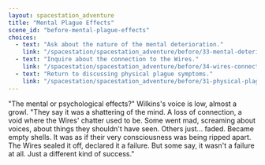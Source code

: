 ```yaml
---
layout: spacestation_adventure
title: "Mental Plague Effects"
scene_id: "before-mental-plague-effects"
choices:
  - text: "Ask about the nature of the mental deterioration."
    link: "/spacestation/spacestation_adventure/before/33-mental-deterioration-nature"
  - text: "Inquire about the connection to the Wires."
    link: "/spacestation/spacestation_adventure/before/34-wires-connection"
  - text: "Return to discussing physical plague symptoms."
    link: "/spacestation/spacestation_adventure/before/31-physical-plague-symptoms"
---
```


"The mental or psychological effects?" Wilkins's voice is low, almost a growl. "They say it was a shattering of the mind. A loss of connection, a void where the Wires' chatter used to be. Some went mad, screaming about voices, about things they shouldn't have seen. Others just... faded. Became empty shells. It was as if their very consciousness was being ripped apart. The Wires sealed it off, declared it a failure. But some say, it wasn't a failure at all. Just a different kind of success."
